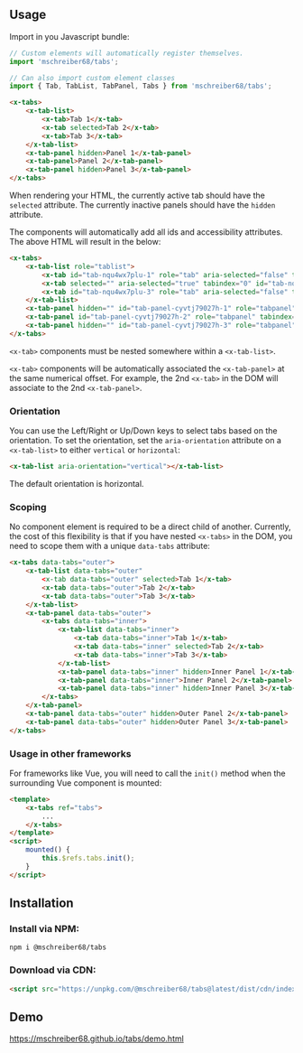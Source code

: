 ## Usage
Import in you Javascript bundle:
```javascript
// Custom elements will automatically register themselves.
import 'mschreiber68/tabs';

// Can also import custom element classes
import { Tab, TabList, TabPanel, Tabs } from 'mschreiber68/tabs'; 
```

```html
<x-tabs>
    <x-tab-list>
        <x-tab>Tab 1</x-tab>
        <x-tab selected>Tab 2</x-tab>
        <x-tab>Tab 3</x-tab>
    </x-tab-list>
    <x-tab-panel hidden>Panel 1</x-tab-panel>
    <x-tab-panel>Panel 2</x-tab-panel>
    <x-tab-panel hidden>Panel 3</x-tab-panel>
</x-tabs>
```

When rendering your HTML, the currently active tab should have the `selected` attribute.
The currently inactive panels should have the `hidden` attribute.

The components will automatically add all ids and accessibility attributes. 
The above HTML will result in the below:
```html
<x-tabs>
    <x-tab-list role="tablist">
        <x-tab id="tab-nqu4wx7plu-1" role="tab" aria-selected="false" tabindex="-1" aria-controls="tab-panel-cyvtj79027h-1">Tab 1</x-tab>
        <x-tab selected="" aria-selected="true" tabindex="0" id="tab-nqu4wx7plu-2" role="tab" aria-controls="tab-panel-cyvtj79027h-2">Tab 2</x-tab>
        <x-tab id="tab-nqu4wx7plu-3" role="tab" aria-selected="false" tabindex="-1" aria-controls="tab-panel-cyvtj79027h-3">Tab 3</x-tab>
    </x-tab-list>
    <x-tab-panel hidden="" id="tab-panel-cyvtj79027h-1" role="tabpanel" tabindex="0" aria-labelledby="tab-nqu4wx7plu-1">Panel 1</x-tab-panel>
    <x-tab-panel id="tab-panel-cyvtj79027h-2" role="tabpanel" tabindex="0" aria-labelledby="tab-nqu4wx7plu-2">Panel 2</x-tab-panel>
    <x-tab-panel hidden="" id="tab-panel-cyvtj79027h-3" role="tabpanel" tabindex="0" aria-labelledby="tab-nqu4wx7plu-3">Panel 3</x-tab-panel>
</x-tabs>
```

`<x-tab>` components must be nested somewhere within a `<x-tab-list>`.

`<x-tab>` components will be automatically associated the `<x-tab-panel>` at the same numerical offset.
For example, the 2nd `<x-tab>` in the DOM will associate to the 2nd `<x-tab-panel>`.

### Orientation
You can use the Left/Right or Up/Down keys to select tabs based on the orientation.
To set the orientation, set the `aria-orientation` attribute on a `<x-tab-list>` to either `vertical` or `horizontal`:
```html
<x-tab-list aria-orientation="vertical"></x-tab-list>
```
The default orientation is horizontal.

### Scoping
No component element is required to be a direct child of another. 
Currently, the cost of this flexibility is that if you have nested `<x-tabs>` in the DOM, you need to scope them with a unique `data-tabs` attribute:
```html
<x-tabs data-tabs="outer">
    <x-tab-list data-tabs="outer"
        <x-tab data-tabs="outer" selected>Tab 1</x-tab>
        <x-tab data-tabs="outer">Tab 2</x-tab>
        <x-tab data-tabs="outer">Tab 3</x-tab>
    </x-tab-list>
    <x-tab-panel data-tabs="outer">
        <x-tabs data-tabs="inner">
            <x-tab-list data-tabs="inner">
                <x-tab data-tabs="inner">Tab 1</x-tab>
                <x-tab data-tabs="inner" selected>Tab 2</x-tab>
                <x-tab data-tabs="inner">Tab 3</x-tab>
            </x-tab-list>
            <x-tab-panel data-tabs="inner" hidden>Inner Panel 1</x-tab-panel>
            <x-tab-panel data-tabs="inner">Inner Panel 2</x-tab-panel>
            <x-tab-panel data-tabs="inner" hidden>Inner Panel 3</x-tab-panel>
        </x-tabs>
    </x-tab-panel>
    <x-tab-panel data-tabs="outer" hidden>Outer Panel 2</x-tab-panel>
    <x-tab-panel data-tabs="outer" hidden>Outer Panel 3</x-tab-panel>
</x-tabs>
```

### Usage in other frameworks
For frameworks like Vue, you will need to call the `init()` method when the surrounding Vue component is mounted:
```html
<template>
    <x-tabs ref="tabs">
        ...
    </x-tabs>
</template>
<script>
    mounted() {
        this.$refs.tabs.init();
    }
</script>
```

## Installation
### Install via NPM:
```shell
npm i @mschreiber68/tabs
```

### Download via CDN:
```html
<script src="https://unpkg.com/@mschreiber68/tabs@latest/dist/cdn/index.js"></script>
```

## Demo
https://mschreiber68.github.io/tabs/demo.html